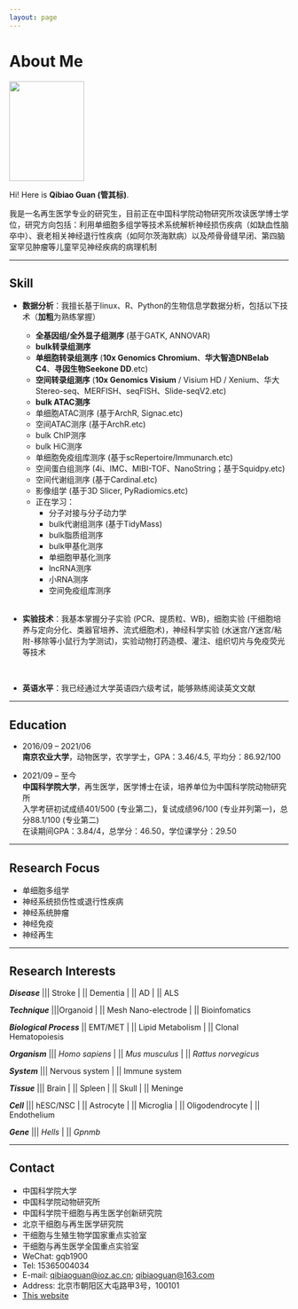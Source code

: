 ```yaml
---
layout: page
---
```


# About Me

<img src="https://mushan-guan.github.io/guanqibiao.jpg" class="floatpic" width = 135 height = 180>

Hi! Here is **Qibiao Guan (管其标)**.

我是一名再生医学专业的研究生，目前正在中国科学院动物研究所攻读医学博士学位，研究方向包括：利用单细胞多组学等技术系统解析神经损伤疾病（如缺血性脑卒中）、衰老相关神经退行性疾病（如阿尔茨海默病）以及颅骨骨缝早闭、第四脑室罕见肿瘤等儿童罕见神经疾病的病理机制<br>

------

## Skill

- **数据分析**：我擅长基于linux、R、Python的生物信息学数据分析，包括以下技术（**加粗**为熟练掌握）

  - **全基因组/全外显子组测序** (基于GATK, ANNOVAR)
  - **bulk转录组测序**
  - **单细胞转录组测序** (**10x Genomics Chromium**、**华大智造DNBelab C4**、**寻因生物Seekone DD**.etc)
  - **空间转录组测序** (**10x Genomics Visium** / Visium HD / Xenium、华大Stereo-seq、MERFISH、seqFISH、Slide-seqV2.etc)
  - **bulk ATAC测序**
  - 单细胞ATAC测序 (基于ArchR, Signac.etc)
  - 空间ATAC测序 (基于ArchR.etc)
  - bulk ChIP测序
  - bulk HiC测序
  - 单细胞免疫组库测序 (基于scRepertoire/Immunarch.etc)
  - 空间蛋白组测序 (4i、IMC、MIBI-TOF、NanoString；基于Squidpy.etc)
  - 空间代谢组测序 (基于Cardinal.etc)
  - 影像组学 (基于3D Slicer, PyRadiomics.etc)
  - 正在学习：
    - 分子对接与分子动力学
    - bulk代谢组测序 (基于TidyMass)
    - bulk脂质组测序
    - bulk甲基化测序
    - 单细胞甲基化测序
    - lncRNA测序
    - 小RNA测序
    - 空间免疫组库测序


  <br>

- **实验技术**：我基本掌握分子实验 (PCR、提质粒、WB)，细胞实验 (干细胞培养与定向分化、类器官培养、流式细胞术)，神经科学实验 (水迷宫/Y迷宫/粘附-移除等小鼠行为学测试)，实验动物打药造模、灌注、组织切片与免疫荧光等技术

  <br>

- **英语水平**：我已经通过大学英语四六级考试，能够熟练阅读英文文献

------

## Education

- 2016/09 – 2021/06<br>**南京农业大学**，动物医学，农学学士，GPA：3.46/4.5, 平均分：86.92/100

  

- 2021/09 – 至今<br>**中国科学院大学**，再生医学，医学博士在读，培养单位为中国科学院动物研究所<br>入学考研初试成绩401/500 (专业第二)，复试成绩96/100 (专业并列第一)，总分88.1/100 (专业第二)<br>在读期间GPA：3.84/4，总学分：46.50，学位课学分：29.50

---

## Research Focus

- 单细胞多组学
- 神经系统损伤性或退行性疾病
- 神经系统肿瘤
- 神经免疫
- 神经再生

---

## Research Interests

***Disease*** ||| Stroke | || Dementia | || AD | || ALS

***Technique*** |||Organoid | || Mesh Nano-electrode | || Bioinfomatics

***Biological Process*** || EMT/MET | || Lipid Metabolism | || Clonal Hematopoiesis

***Organism*** ||| *Homo sapiens* | || *Mus musculus* | || *Rattus norvegicus*

***System*** ||| Nervous system | || Immune system

***Tissue*** ||| Brain | || Spleen | || Skull | || Meninge

***Cell*** ||| hESC/NSC | || Astrocyte | || Microglia | || Oligodendrocyte | || Endothelium

***Gene*** ||| *Hells* | || *Gpnmb*

------

## Contact

- 中国科学院大学
- 中国科学院动物研究所
- 中国科学院干细胞与再生医学创新研究院
- 北京干细胞与再生医学研究院
- 干细胞与生殖生物学国家重点实验室
- 干细胞与再生医学全国重点实验室
- WeChat: gqb1900
- Tel: 15365004034
- E-mail: qibiaoguan@ioz.ac.cn; qibiaoguan@163.com
- Address: 北京市朝阳区大屯路甲3号，100101
- [This website](https://github.com/mushan-guan/mushan-guan.github.io)

<br>


